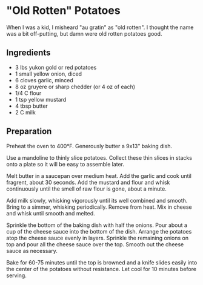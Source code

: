 # "Old Rotten" Potatoes

When I was a kid, I misheard "au gratin" as "old rotten".  I thought the
name was a bit off-putting, but damn were old rotten potatoes good.

## Ingredients

 * 3 lbs yukon gold or red potatoes
 * 1 small yellow onion, diced
 * 6 cloves garlic, minced
 * 8 oz gruyere or sharp chedder (or 4 oz of each)
 * 1/4 C flour
 * 1 tsp yellow mustard
 * 4 tbsp butter
 * 2 C milk

## Preparation

Preheat the oven to 400&deg;F.  Generously butter a 9x13" baking dish.

Use a mandoline to thinly slice potatoes.  Collect these thin slices in
stacks onto a plate so it will be easy to assemble later.

Melt butter in a saucepan over medium heat.  Add the garlic and cook
until fragrent, about 30 seconds.  Add the mustard and flour and whisk
continuously until the smell of raw flour is gone, about a minute.

Add milk slowly, whisking vigorously until its well combined and smooth.
Bring to a simmer, whisking periodically.  Remove from heat.  Mix in
cheese and whisk until smooth and melted.

Sprinkle the bottom of the baking dish with half the onions.  Pour about
a cup of the cheese sauce into the bottom of the dish.  Arrange the
potatoes atop the cheese sauce evenly in layers.  Sprinkle the remaining
onions on top and pour all the cheese sauce over the top.  Smooth out
the cheese sauce as necessary.

Bake for 60-75 minutes until the top is browned and a knife slides
easily into the center of the potatoes without resistance.  Let cool for
10 minutes before serving.
